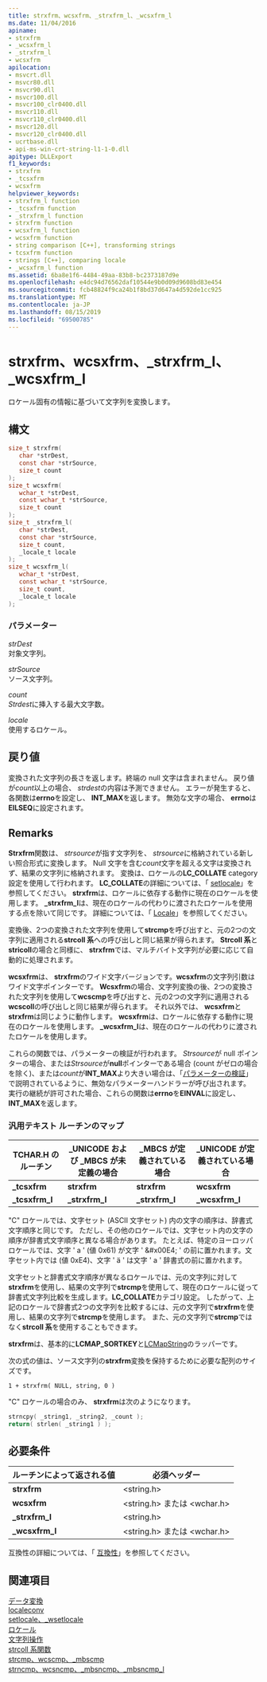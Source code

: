 ```yaml
---
title: strxfrm、wcsxfrm、_strxfrm_l、_wcsxfrm_l
ms.date: 11/04/2016
apiname:
- strxfrm
- _wcsxfrm_l
- _strxfrm_l
- wcsxfrm
apilocation:
- msvcrt.dll
- msvcr80.dll
- msvcr90.dll
- msvcr100.dll
- msvcr100_clr0400.dll
- msvcr110.dll
- msvcr110_clr0400.dll
- msvcr120.dll
- msvcr120_clr0400.dll
- ucrtbase.dll
- api-ms-win-crt-string-l1-1-0.dll
apitype: DLLExport
f1_keywords:
- strxfrm
- _tcsxfrm
- wcsxfrm
helpviewer_keywords:
- strxfrm_l function
- _tcsxfrm function
- _strxfrm_l function
- strxfrm function
- wcsxfrm_l function
- wcsxfrm function
- string comparison [C++], transforming strings
- tcsxfrm function
- strings [C++], comparing locale
- _wcsxfrm_l function
ms.assetid: 6ba8e1f6-4484-49aa-83b8-bc2373187d9e
ms.openlocfilehash: e4dc94d76562daf10544e9b0d09d9608bd83e454
ms.sourcegitcommit: fcb48824f9ca24b1f8bd37d647a4d592de1cc925
ms.translationtype: MT
ms.contentlocale: ja-JP
ms.lasthandoff: 08/15/2019
ms.locfileid: "69500785"
---
```

# <a name="strxfrm-wcsxfrm-_strxfrm_l-_wcsxfrm_l"></a>strxfrm、wcsxfrm、_strxfrm_l、_wcsxfrm_l

ロケール固有の情報に基づいて文字列を変換します。

## <a name="syntax"></a>構文

```C
size_t strxfrm(
   char *strDest,
   const char *strSource,
   size_t count
);
size_t wcsxfrm(
   wchar_t *strDest,
   const wchar_t *strSource,
   size_t count
);
size_t _strxfrm_l(
   char *strDest,
   const char *strSource,
   size_t count,
   _locale_t locale
);
size_t wcsxfrm_l(
   wchar_t *strDest,
   const wchar_t *strSource,
   size_t count,
   _locale_t locale
);
```

### <a name="parameters"></a>パラメーター

*strDest*<br/>
対象文字列。

*strSource*<br/>
ソース文字列。

*count*<br/>
*Strdest*に挿入する最大文字数。

*locale*<br/>
使用するロケール。

## <a name="return-value"></a>戻り値

変換された文字列の長さを返します。終端の null 文字は含まれません。 戻り値が*count*以上の場合、 *strdest*の内容は予測できません。 エラーが発生すると、各関数は**errno**を設定し、 **INT_MAX**を返します。 無効な文字の場合、 **errno**は**EILSEQ**に設定されます。

## <a name="remarks"></a>Remarks

**Strxfrm**関数は、 *strsource*が指す文字列を、 *strsource*に格納されている新しい照合形式に変換します。 Null 文字を含む*count*文字を超える文字は変換されず、結果の文字列に格納されます。 変換は、ロケールの**LC_COLLATE** category 設定を使用して行われます。 **LC_COLLATE**の詳細については、「 [setlocale](setlocale-wsetlocale.md)」を参照してください。 **strxfrm**は、ロケールに依存する動作に現在のロケールを使用します。 **_strxfrm_l**は、現在のロケールの代わりに渡されたロケールを使用する点を除いて同じです。 詳細については、「 [Locale](../../c-runtime-library/locale.md)」を参照してください。

変換後、2つの変換された文字列を使用して**strcmp**を呼び出すと、元の2つの文字列に適用される**strcoll 系**への呼び出しと同じ結果が得られます。 **Strcoll 系**と**stricoll**の場合と同様に、 **strxfrm**では、マルチバイト文字列が必要に応じて自動的に処理されます。

**wcsxfrm**は、 **strxfrm**のワイド文字バージョンです。**wcsxfrm**の文字列引数はワイド文字ポインターです。 **Wcsxfrm**の場合、文字列変換の後、2つの変換された文字列を使用して**wcscmp**を呼び出すと、元の2つの文字列に適用される**wcscoll**の呼び出しと同じ結果が得られます。 それ以外では、 **wcsxfrm**と**strxfrm**は同じように動作します。 **wcsxfrm**は、ロケールに依存する動作に現在のロケールを使用します。 **_wcsxfrm_l**は、現在のロケールの代わりに渡されたロケールを使用します。

これらの関数では、パラメーターの検証が行われます。 *Strsource*が null ポインターの場合、または*Strsource*が**null**ポインターである場合 (count がゼロの場合を除く)、または*count*が**INT_MAX**より大きい場合は、「[パラメーターの検証](../../c-runtime-library/parameter-validation.md)」で説明されているように、無効なパラメーターハンドラーが呼び出されます。 実行の継続が許可された場合、これらの関数は**errno**を**EINVAL**に設定し、 **INT_MAX**を返します。

### <a name="generic-text-routine-mappings"></a>汎用テキスト ルーチンのマップ

|TCHAR.H のルーチン|_UNICODE および _MBCS が未定義の場合|_MBCS が定義されている場合|_UNICODE が定義されている場合|
|---------------------|------------------------------------|--------------------|-----------------------|
|**_tcsxfrm**|**strxfrm**|**strxfrm**|**wcsxfrm**|
|**_tcsxfrm_l**|**_strxfrm_l**|**_strxfrm_l**|**_wcsxfrm_l**|

"C" ロケールでは、文字セット (ASCII 文字セット) 内の文字の順序は、辞書式文字順序と同じです。 ただし、その他のロケールでは、文字セット内の文字の順序が辞書式文字順序と異なる場合があります。 たとえば、特定のヨーロッパロケールでは、文字 ' a ' (値 0x61) が文字 ' &\#x00E4; ' の前に置かれます。文字セット内では (値 0xE4)、文字 ' ä ' は文字 ' a ' 辞書式の前に置かれます。

文字セットと辞書式文字順序が異なるロケールでは、元の文字列に対して**strxfrm**を使用し、結果の文字列で**strcmp**を使用して、現在のロケールに従って辞書式文字列比較を生成します。**LC_COLLATE**カテゴリ設定。 したがって、上記のロケールで辞書式2つの文字列を比較するには、元の文字列で**strxfrm**を使用し、結果の文字列で**strcmp**を使用します。 また、元の文字列で**strcmp**ではなく**strcoll 系**を使用することもできます。

**strxfrm**は、基本的に**LCMAP_SORTKEY**と[LCMapString](/windows/win32/api/winnls/nf-winnls-lcmapstringw)のラッパーです。

次の式の値は、ソース文字列の**strxfrm**変換を保持するために必要な配列のサイズです。

`1 + strxfrm( NULL, string, 0 )`

"C" ロケールの場合のみ、 **strxfrm**は次のようになります。

```C
strncpy( _string1, _string2, _count );
return( strlen( _string1 ) );
```

## <a name="requirements"></a>必要条件

|ルーチンによって返される値|必須ヘッダー|
|-------------|---------------------|
|**strxfrm**|\<string.h>|
|**wcsxfrm**|\<string.h> または \<wchar.h>|
|**_strxfrm_l**|\<string.h>|
|**_wcsxfrm_l**|\<string.h> または \<wchar.h>|

互換性の詳細については、「 [互換性](../../c-runtime-library/compatibility.md)」を参照してください。

## <a name="see-also"></a>関連項目

[データ変換](../../c-runtime-library/data-conversion.md)<br/>
[localeconv](localeconv.md)<br/>
[setlocale、_wsetlocale](setlocale-wsetlocale.md)<br/>
[ロケール](../../c-runtime-library/locale.md)<br/>
[文字列操作](../../c-runtime-library/string-manipulation-crt.md)<br/>
[strcoll 系関数](../../c-runtime-library/strcoll-functions.md)<br/>
[strcmp、wcscmp、_mbscmp](strcmp-wcscmp-mbscmp.md)<br/>
[strncmp、wcsncmp、_mbsncmp、_mbsncmp_l](strncmp-wcsncmp-mbsncmp-mbsncmp-l.md)<br/>
